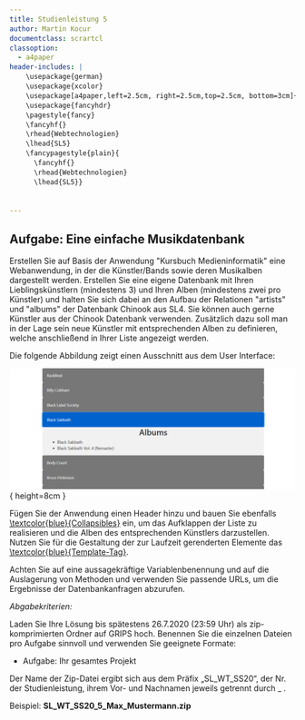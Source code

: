 ```yaml
---
title: Studienleistung 5
author: Martin Kocur
documentclass: scrartcl
classoption:
  - a4paper
header-includes: |
    \usepackage{german}
	\usepackage{xcolor} 
    \usepackage[a4paper,left=2.5cm, right=2.5cm,top=2.5cm, bottom=3cm]{geometry}
    \usepackage{fancyhdr}
    \pagestyle{fancy}
    \fancyhf{}
    \rhead{Webtechnologien}
    \lhead{SL5}
    \fancypagestyle{plain}{
      \fancyhf{}
      \rhead{Webtechnologien}
      \lhead{SL5}}


---
```




## Aufgabe: Eine einfache Musikdatenbank

Erstellen Sie auf Basis der Anwendung "Kursbuch Medieninformatik" eine Webanwendung, in der die Künstler/Bands sowie deren Musikalben dargestellt werden. Erstellen Sie eine eigene Datenbank mit Ihren Lieblingskünstlern (mindestens 3) und Ihren Alben (mindestens zwei pro Künstler) und halten Sie sich dabei an den Aufbau der Relationen "artists" und "albums" der  Datenbank Chinook aus SL4. Sie können auch gerne Künstler aus der Chinook Datenbank verwenden. Zusätzlich dazu soll man in der Lage sein neue Künstler mit entsprechenden Alben zu definieren, welche anschließend in Ihrer Liste angezeigt werden.

Die folgende Abbildung zeigt einen Ausschnitt aus dem User Interface:

![](Beispiel.png){ height=8cm }





Fügen Sie der Anwendung einen Header hinzu und bauen Sie ebenfalls [\textcolor{blue}{Collapsibles}](https://www.w3schools.com/howto/howto_js_collapsible.asp) ein, um das Aufklappen der Liste zu realisieren und die Alben des entsprechenden Künstlers darzustellen. Nutzen Sie für die Gestaltung der zur Laufzeit gerenderten Elemente das [\textcolor{blue}{Template-Tag}](https://developer.mozilla.org/de/docs/Web/HTML/Element/template). 

Achten Sie auf eine aussagekräftige Variablenbenennung und auf die Auslagerung von Methoden und verwenden Sie passende URLs, um die Ergebnisse der Datenbankanfragen abzurufen.

*Abgabekriterien:*

Laden Sie Ihre Lösung bis spätestens 26.7.2020 (23:59 Uhr) als zip-komprimierten Ordner auf GRIPS hoch.  Benennen Sie die einzelnen Dateien pro Aufgabe sinnvoll und verwenden Sie geeignete Formate:

- Aufgabe: Ihr gesamtes Projekt

Der Name der Zip-Datei ergibt sich aus dem Präfix „SL_WT_SS20“, der Nr. der Studienleistung, ihrem Vor- und Nachnamen jeweils getrennt durch _ .

 

Beispiel: **SL_WT_SS20_5_Max_Mustermann.zip**

